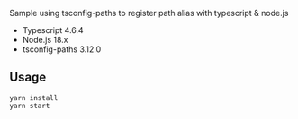 Sample using tsconfig-paths to register path alias with typescript & node.js

- Typescript 4.6.4
- Node.js 18.x
- tsconfig-paths 3.12.0

## Usage

```
yarn install
yarn start
```

